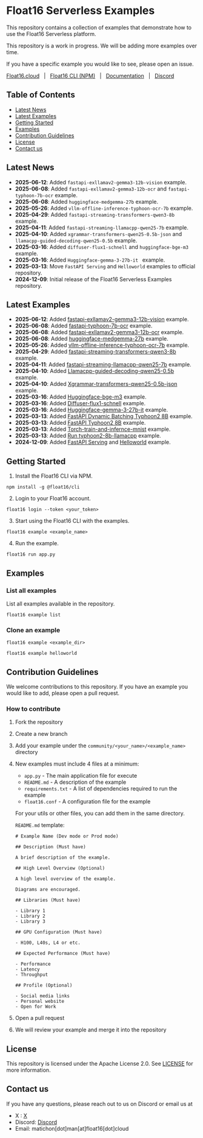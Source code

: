 # Float16 Serverless Examples

This repository contains a collection of examples that demonstrate how to use the Float16 Serverless platform.

This repository is a work in progress. We will be adding more examples over time. 

If you have a specific example you would like to see, please open an issue.

[Float16.cloud](https://float16.cloud)&nbsp;&nbsp;&nbsp;|&nbsp;&nbsp;&nbsp;[Float16 CLI (NPM)](https://www.npmjs.com/package/@float16/cli)&nbsp;&nbsp;&nbsp;|&nbsp;&nbsp;&nbsp;[Documentation](https://docs.float16.cloud)&nbsp;&nbsp;&nbsp;|&nbsp;&nbsp;&nbsp;[Discord](https://discord.com/invite/j2DVTMjr67)&nbsp;&nbsp;&nbsp;


## Table of Contents

- [Latest News](#latest-news)
- [Latest Examples](#latest-examples)
- [Getting Started](#getting-started)
- [Examples](#examples)
- [Contribution Guidelines](#contribution-guidelines)
- [License](#license)
- [Contact us](#contact-us)

## Latest News
- **2025-06-12**: Added `fastapi-exllamav2-gemma3-12b-vision` example.
- **2025-06-08**: Added `fastapi-exllamav2-gemma3-12b-ocr` and `fastapi-typhoon-7b-ocr` example.
- **2025-06-08**: Added `huggingface-medgemma-27b` example.
- **2025-05-26**: Added `vllm-offline-inference-typhoon-ocr-7b` example.
- **2025-04-29**: Added `fastapi-streaming-transformers-qwen3-8b` example.
- **2025-04-11**: Added `fastapi-streaming-llamacpp-qwen25-7b` example.
- **2025-04-10**: Added `xgrammar-transformers-qwen25-0.5b-json` and `llamacpp-guided-decoding-qwen25-0.5b` example.
- **2025-03-16**: Added `diffuser-flux1-schnell` and `huggingface-bge-m3` example.
- **2025-03-16**: Added `Huggingface-gemma-3-27b-it ` example.
- **2025-03-13**: Move `FastAPI Serving` and `Helloworld` examples to official repository.
- **2024-12-09**: Initial release of the Float16 Serverless Examples repository.

## Latest Examples
- **2025-06-12**: Added [fastapi-exllamav2-gemma3-12b-vision](./official/deploy/fastapi-exllamav2-gemma3-12b-vision/) example.
- **2025-06-08**: Added [fastapi-typhoon-7b-ocr](./official/deploy/fastapi-typhoon-7b-ocr/) example.
- **2025-06-08**: Added [fastapi-exllamav2-gemma3-12b-ocr](./official/deploy/fastapi-exllamav2-gemma3-12b-ocr/) example.
- **2025-06-08**: Added [huggingface-medgemma-27b](./official/spot/huggingface-medgemma-27b/) example.
- **2025-05-26**: Added [vllm-offline-inference-typhoon-ocr-7b](./official/spot/vllm-offline-inference-typhoon-ocr-7b/) example.
- **2025-04-29**: Added [fastapi-streaming-transformers-qwen3-8b](./official/deploy/fastapi-streaming-transformers-qwen3-8b/) example.
- **2025-04-11**: Added [fastapi-streaming-llamacpp-qwen25-7b](./official/deploy/fastapi-streaming-llamacpp-qwen25-7b/) example.
- **2025-04-10**: Added [Llamacpp-guided-decoding-qwen25-0.5b](./official/run/llamacpp-guided-decoding-qwen25-0.5b/) example.
- **2025-04-10**: Added [Xgrammar-transformers-qwen25-0.5b-json](./official/run/xgrammar-transformers-qwen25-0.5b-json/) example.
- **2025-03-16**: Added [Huggingface-bge-m3](./official/run/huggingface-bge-m3/) example.
- **2025-03-16**: Added [Diffuser-flux1-schnell](./official/spot/diffuser-flux1-schnell/) example.
- **2025-03-16**: Added [Huggingface-gemma-3-27b-it](./official/spot/huggingface-gemma-3-27b-it/) example.
- **2025-03-13**: Added [FastAPI Dynamic Batching Typhoon2 8B](./official/deploy/fastapi-dynamic-batching-typhoon2-8b/) example.
- **2025-03-13**: Added [FastAPI Typhoon2 8B](./official/deploy/fastapi-typhoon2-8b-llamacpp) example.
- **2025-03-13**: Added [Torch-train-and-infernce-mnist](./official/spot/torch-train-and-infernce-mnist) example.
- **2025-03-13**: Added [Run typhoon2-8b-llamacpp](./official/run/typhoon2-8b-llamacpp) example.
- **2024-12-09**: Added [FastAPI Serving](./official/deploy/fastapi_helloworld) and [Helloworld](./official/run/helloworld/) example.

## Getting Started

1. Install the Float16 CLI via NPM.

```
npm install -g @float16/cli 
```

2. Login to your Float16 account.

```
float16 login --token <your_token>
```

3. Start using the Float16 CLI with the examples.

```
float16 example <example_name>
```

4. Run the example.

```
float16 run app.py
```

## Examples

### List all examples
List all examples available in the repository.

```
float16 example list
```

### Clone an example

```
float16 example <example_dir>

float16 example helloworld
```

## Contribution Guidelines

We welcome contributions to this repository. If you have an example you would like to add, please open a pull request.

### How to contribute

1. Fork the repository
2. Create a new branch
3. Add your example under the `community/<your_name>/<example_name>` directory
4. New examples must include 4 files at a minimum:
    - `app.py` - The main application file for execute
    - `README.md` - A description of the example
    - `requirements.txt` - A list of dependencies required to run the example
    - `float16.conf` - A configuration file for the example

    For your utils or other files, you can add them in the same directory.

    `README.md` template:
    
    ```
    # Example Name (Dev mode or Prod mode)

    ## Description (Must have)

    A brief description of the example.

    ## High Level Overview (Optional)

    A high level overview of the example.

    Diagrams are encouraged.

    ## Libraries (Must have)

    - Library 1
    - Library 2
    - Library 3

    ## GPU Configuration (Must have)

    - H100, L40s, L4 or etc.

    ## Expected Performance (Must have)

    - Performance
    - Latency
    - Throughput

    ## Profile (Optional)

    - Social media links
    - Personal website
    - Open for Work
    ```
5. Open a pull request
6. We will review your example and merge it into the repository

## License

This repository is licensed under the Apache License 2.0. See [LICENSE](./LICENSE) for more information.

## Contact us 

If you have any questions, please reach out to us on Discord or email us at

- X : [X](https://x.com/float16cloud)
- Discord: [Discord](https://discord.com/invite/j2DVTMjr67)
- Email: matichon[dot]man[at]float16[dot]cloud